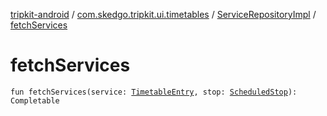 [tripkit-android](../../index.md) / [com.skedgo.tripkit.ui.timetables](../index.md) / [ServiceRepositoryImpl](index.md) / [fetchServices](./fetch-services.md)

# fetchServices

`fun fetchServices(service: `[`TimetableEntry`](../../com.skedgo.tripkit.ui.model/-timetable-entry/index.md)`, stop: `[`ScheduledStop`](../../com.skedgo.tripkit.common.model/-scheduled-stop/index.md)`): Completable`